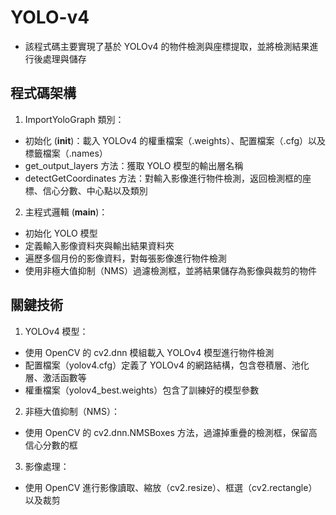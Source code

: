 # YOLO-v4
- 該程式碼主要實現了基於 YOLOv4 的物件檢測與座標提取，並將檢測結果進行後處理與儲存
## 程式碼架構
1. ImportYoloGraph 類別：
  - 初始化 (__init__)：載入 YOLOv4 的權重檔案（.weights）、配置檔案（.cfg）以及標籤檔案（.names）
  - get_output_layers 方法：獲取 YOLO 模型的輸出層名稱
  - detectGetCoordinates 方法：對輸入影像進行物件檢測，返回檢測框的座標、信心分數、中心點以及類別
2. 主程式邏輯 (__main__)：
  - 初始化 YOLO 模型
  - 定義輸入影像資料夾與輸出結果資料夾
  - 遍歷多個月份的影像資料，對每張影像進行物件檢測
  - 使用非極大值抑制（NMS）過濾檢測框，並將結果儲存為影像與裁剪的物件
## 關鍵技術
1. YOLOv4 模型：
  - 使用 OpenCV 的 cv2.dnn 模組載入 YOLOv4 模型進行物件檢測
  - 配置檔案（yolov4.cfg）定義了 YOLOv4 的網路結構，包含卷積層、池化層、激活函數等
  - 權重檔案（yolov4_best.weights）包含了訓練好的模型參數
2. 非極大值抑制（NMS）：
  - 使用 OpenCV 的 cv2.dnn.NMSBoxes 方法，過濾掉重疊的檢測框，保留高信心分數的框
3. 影像處理：
  - 使用 OpenCV 進行影像讀取、縮放（cv2.resize）、框選（cv2.rectangle）以及裁剪
